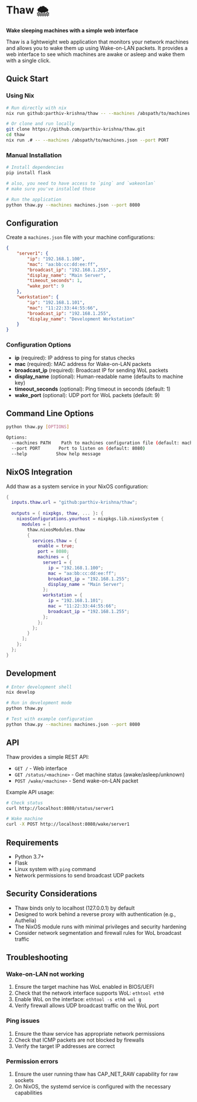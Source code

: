 # Thaw 🌨️

**Wake sleeping machines with a simple web interface**

Thaw is a lightweight web application that monitors your network machines and allows you to wake them up using Wake-on-LAN packets. It provides a web interface to see which machines are awake or asleep and wake them with a single click.

## Quick Start

### Using Nix

```bash
# Run directly with nix
nix run github:parthiv-krishna/thaw -- --machines /abspath/to/machines.json --port PORT

# Or clone and run locally
git clone https://github.com/parthiv-krishna/thaw.git
cd thaw
nix run .# -- --machines /abspath/to/machines.json --port PORT
```

### Manual Installation

```bash
# Install dependencies
pip install flask

# also, you need to have access to `ping` and `wakeonlan` 
# make sure you've installed those

# Run the application
python thaw.py --machines machines.json --port 8080
```

## Configuration

Create a `machines.json` file with your machine configurations:

```json
{
    "server1": {
        "ip": "192.168.1.100",
        "mac": "aa:bb:cc:dd:ee:ff",
        "broadcast_ip": "192.168.1.255",
        "display_name": "Main Server",
        "timeout_seconds": 1,
        "wake_port": 9
    },
    "workstation": {
        "ip": "192.168.1.101",
        "mac": "11:22:33:44:55:66",
        "broadcast_ip": "192.168.1.255",
        "display_name": "Development Workstation"
    }
}
```

### Configuration Options

- **ip** (required): IP address to ping for status checks
- **mac** (required): MAC address for Wake-on-LAN packets
- **broadcast_ip** (required): Broadcast IP for sending WoL packets
- **display_name** (optional): Human-readable name (defaults to machine key)
- **timeout_seconds** (optional): Ping timeout in seconds (default: 1)
- **wake_port** (optional): UDP port for WoL packets (default: 9)

## Command Line Options

```bash
python thaw.py [OPTIONS]

Options:
  --machines PATH    Path to machines configuration file (default: machines.json)
  --port PORT       Port to listen on (default: 8080)
  --help           Show help message
```

## NixOS Integration

Add thaw as a system service in your NixOS configuration:

```nix
{
  inputs.thaw.url = "github:parthiv-krishna/thaw";
  
  outputs = { nixpkgs, thaw, ... }: {
    nixosConfigurations.yourhost = nixpkgs.lib.nixosSystem {
      modules = [
        thaw.nixosModules.thaw
        {
          services.thaw = {
            enable = true;
            port = 8080;
            machines = {
              server1 = {
                ip = "192.168.1.100";
                mac = "aa:bb:cc:dd:ee:ff";
                broadcast_ip = "192.168.1.255";
                display_name = "Main Server";
              };
              workstation = {
                ip = "192.168.1.101";
                mac = "11:22:33:44:55:66";
                broadcast_ip = "192.168.1.255";
              };
            };
          };
        }
      ];
    };
  };
}
```

## Development

```bash
# Enter development shell
nix develop

# Run in development mode
python thaw.py

# Test with example configuration
python thaw.py --machines machines.json --port 8080
```

## API

Thaw provides a simple REST API:

- `GET /` - Web interface
- `GET /status/<machine>` - Get machine status (awake/asleep/unknown)
- `POST /wake/<machine>` - Send wake-on-LAN packet

Example API usage:

```bash
# Check status
curl http://localhost:8080/status/server1

# Wake machine
curl -X POST http://localhost:8080/wake/server1
```

## Requirements

- Python 3.7+
- Flask
- Linux system with `ping` command
- Network permissions to send broadcast UDP packets

## Security Considerations

- Thaw binds only to localhost (127.0.0.1) by default
- Designed to work behind a reverse proxy with authentication (e.g., Authelia)
- The NixOS module runs with minimal privileges and security hardening
- Consider network segmentation and firewall rules for WoL broadcast traffic

## Troubleshooting

### Wake-on-LAN not working

1. Ensure the target machine has WoL enabled in BIOS/UEFI
2. Check that the network interface supports WoL: `ethtool eth0`
3. Enable WoL on the interface: `ethtool -s eth0 wol g`
4. Verify firewall allows UDP broadcast traffic on the WoL port

### Ping issues

1. Ensure the thaw service has appropriate network permissions
2. Check that ICMP packets are not blocked by firewalls
3. Verify the target IP addresses are correct

### Permission errors

1. Ensure the user running thaw has CAP_NET_RAW capability for raw sockets
2. On NixOS, the systemd service is configured with the necessary capabilities
